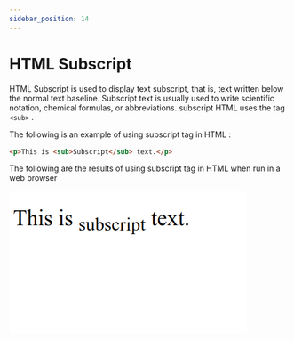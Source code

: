 ```yaml
---
sidebar_position: 14
---
```


# HTML Subscript

HTML Subscript is used to display text subscript, that is, text written below the normal text baseline. Subscript text is usually used to write scientific notation, chemical formulas, or abbreviations. subscript HTML uses the tag `<sub>` .

The following is an example of using subscript tag in HTML :

```html title="index.html"
<p>This is <sub>Subscript</sub> text.</p>
```

The following are the results of using subscript tag in HTML when run in a web browser

![Docs Version Dropdown](./img/html-subscript/html-subscript.png)
